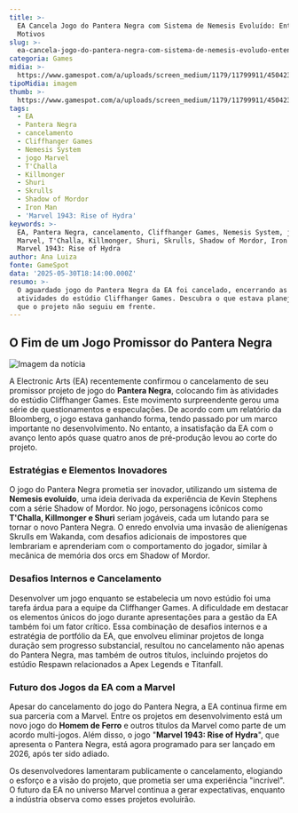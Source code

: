 ```yaml
---
title: >-
  EA Cancela Jogo do Pantera Negra com Sistema de Nemesis Evoluído: Entenda os
  Motivos
slug: >-
  ea-cancela-jogo-do-pantera-negra-com-sistema-de-nemesis-evoludo-entenda-os-motivos
categoria: Games
midia: >-
  https://www.gamespot.com/a/uploads/screen_medium/1179/11799911/4504237-screenshot2025-05-30at2.48.38pm.png
tipoMidia: imagem
thumb: >-
  https://www.gamespot.com/a/uploads/screen_medium/1179/11799911/4504237-screenshot2025-05-30at2.48.38pm.png
tags:
  - EA
  - Pantera Negra
  - cancelamento
  - Cliffhanger Games
  - Nemesis System
  - jogo Marvel
  - T'Challa
  - Killmonger
  - Shuri
  - Skrulls
  - Shadow of Mordor
  - Iron Man
  - 'Marvel 1943: Rise of Hydra'
keywords: >-
  EA, Pantera Negra, cancelamento, Cliffhanger Games, Nemesis System, jogo
  Marvel, T'Challa, Killmonger, Shuri, Skrulls, Shadow of Mordor, Iron Man,
  Marvel 1943: Rise of Hydra
author: Ana Luiza
fonte: GameSpot
data: '2025-05-30T18:14:00.000Z'
resumo: >-
  O aguardado jogo do Pantera Negra da EA foi cancelado, encerrando as
  atividades do estúdio Cliffhanger Games. Descubra o que estava planejado e por
  que o projeto não seguiu em frente.
---
```

## O Fim de um Jogo Promissor do Pantera Negra

![Imagem da notícia](https://www.gamespot.com/a/uploads/screen_medium/1179/11799911/4504237-screenshot2025-05-30at2.48.38pm.png)

A Electronic Arts (EA) recentemente confirmou o cancelamento de seu promissor projeto de jogo do **Pantera Negra**, colocando fim às atividades do estúdio Cliffhanger Games. Este movimento surpreendente gerou uma série de questionamentos e especulações. De acordo com um relatório da Bloomberg, o jogo estava ganhando forma, tendo passado por um marco importante no desenvolvimento. No entanto, a insatisfação da EA com o avanço lento após quase quatro anos de pré-produção levou ao corte do projeto.

### Estratégias e Elementos Inovadores

O jogo do Pantera Negra prometia ser inovador, utilizando um sistema de **Nemesis evoluído**, uma ideia derivada da experiência de Kevin Stephens com a série Shadow of Mordor. No jogo, personagens icônicos como **T'Challa, Killmonger e Shuri** seriam jogáveis, cada um lutando para se tornar o novo Pantera Negra. O enredo envolvia uma invasão de alienígenas Skrulls em Wakanda, com desafios adicionais de impostores que lembrariam e aprenderiam com o comportamento do jogador, similar à mecânica de memória dos orcs em Shadow of Mordor.

### Desafios Internos e Cancelamento

Desenvolver um jogo enquanto se estabelecia um novo estúdio foi uma tarefa árdua para a equipe da Cliffhanger Games. A dificuldade em destacar os elementos únicos do jogo durante apresentações para a gestão da EA também foi um fator crítico. Essa combinação de desafios internos e a estratégia de portfólio da EA, que envolveu eliminar projetos de longa duração sem progresso substancial, resultou no cancelamento não apenas do Pantera Negra, mas também de outros títulos, incluindo projetos do estúdio Respawn relacionados a Apex Legends e Titanfall.

### Futuro dos Jogos da EA com a Marvel

Apesar do cancelamento do jogo do Pantera Negra, a EA continua firme em sua parceria com a Marvel. Entre os projetos em desenvolvimento está um novo jogo do **Homem de Ferro** e outros títulos da Marvel como parte de um acordo multi-jogos. Além disso, o jogo "**Marvel 1943: Rise of Hydra**", que apresenta o Pantera Negra, está agora programado para ser lançado em 2026, após ter sido adiado.

Os desenvolvedores lamentaram publicamente o cancelamento, elogiando o esforço e a visão do projeto, que prometia ser uma experiência "incrível". O futuro da EA no universo Marvel continua a gerar expectativas, enquanto a indústria observa como esses projetos evoluirão.

